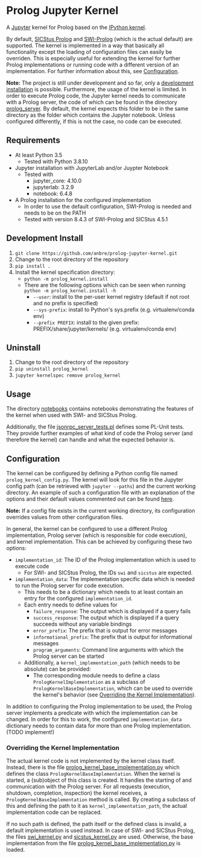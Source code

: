 
# Prolog Jupyter Kernel

A [Jupyter](https://jupyter.org/) kernel for Prolog based on the [IPython kernel](https://github.com/ipython/ipykernel).

By default, [SICStus Prolog](https://sicstus.sics.se/) and [SWI-Prolog](https://www.swi-prolog.org/) (which is the actual default) are supported. The kernel is implemented in a way that basically all functionality except the loading of configuration files can easily be overriden. This is especially useful for extending the kernel for further Prolog implementations or running code with a different version of an implementation. For further information about this, see [Configuration](#configuration).

**Note:** The project is still under development and so far, only a [development installation](#development-install) is possible.
Furthermore, the usage of the kernel is limited. In order to execute Prolog code, the Jupyter kernel needs to communicate with a Prolog server, the code of which can be found in the directory [prolog_server](./prolog_server). By default, the kernel expects this folder to be in the same directory as the folder which contains the Jupyter notebook. Unless configured differently, if this is not the case, no code can be executed.


## Requirements

- At least Python 3.5
  - Tested with Python 3.8.10
- Jupyter installation with JupyterLab and/or Juypter Notebook
  - Tested with
    - jupyter_core: 4.10.0
    - jupyterlab: 3.2.9
    - notebook: 6.4.8
- A Prolog installation for the configured implementation
  - In order to use the default configuration, SWI-Prolog is needed and needs to be on the PATH
  - Tested with version 8.4.3 of SWI-Prolog and SICStus 4.5.1


## Development Install

1. `git clone https://github.com/anbre/prolog-jupyter-kernel.git`
2. Change to the root directory of the repository
3. `pip install .`
4. Install the kernel specification directory:
    - `python -m prolog_kernel.install`
    - There are the following options which can be seen when running `python -m prolog_kernel.install -h`
      - `--user`: install to the per-user kernel registry (default if not root and no prefix is specified)
      - `--sys-prefix`: install to Python's sys.prefix (e.g. virtualenv/conda env)
      - `--prefix PREFIX`: install to the given prefix: PREFIX/share/jupyter/kernels/ (e.g. virtualenv/conda env)


## Uninstall

1. Change to the root directory of the repository
2. `pip uninstall prolog_kernel`
3. `jupyter kernelspec remove prolog_kernel`


## Usage

The directory [notebooks](./notebooks) contains notebooks demonstrating the features of the kernel when used with SWI- and SICStus Prolog.

Additionally, the file [jsonrpc_server_tests.pl](./prolog_server/jsonrpc_server_tests.pl) defines some PL-Unit tests.
They provide further examples of what kind of code the Prolog server (and therefore the kernel) can handle and what the expected behavior is.


## Configuration

The kernel can be configured by defining a Python config file named `prolog_kernel_config.py`. The kernel will look for this file in the Jupyter config path (can be retrieved with `jupyter --paths`) and the current working directory. An example of such a configuration file with an explanation of the options and their default values commented out can be found [here](./prolog_kernel/prolog_kernel_config.py).

**Note:** If a config file exists in the current working directory, its configuration overrides values from other configuration files.

In general, the kernel can be configured to use a different Prolog implementation, Prolog server (which is responsible for code execution), and kernel implementation. This can be achieved by configuring these two options:
- `implementation_id`: The ID of the Prolog implementation which is used to execute code
  - For SWI- and SICStus Prolog, the IDs `swi` and `sicstus` are expected.
- `implementation_data`: The implementation specific data which is needed to run the Prolog server for code execution.
  - This needs to be a dictionary which needs to at least contain an entry for the configured `implementation_id`.
  - Each entry needs to define values for
    - `failure_response`: The output which is displayed if a query fails
    - `success_response`: The output which is displayed if a query succeeds without any variable bindings
    - `error_prefix`: The prefix that is output for error messages
    - `informational_prefix`: The prefix that is output for informational messages
    - `program_arguments`: Command line arguments with which the Prolog server can be started
  - Additionally, a `kernel_implementation_path` (which needs to be absolute) can be provided:
    - The corresponding module needs to define a class `PrologKernelImplementation` as a subclass of `PrologKernelBaseImplementation`, which can be used to override the kernel's behavior (see [Overriding the Kernel Implementation](#overriding-the-kernel-implementation)).

In addition to configuring the Prolog implementation to be used, the Prolog server implements a predicate with which the implementation can be changed. In order for this to work, the configured `implementation_data` dictionary needs to contain data for more than one Prolog implementation.
(TODO implement!)


### Overriding the Kernel Implementation

The actual kernel code is not implemented by the kernel class itself. Instead, there is the file [prolog_kernel_base_implementation.py](./prolog_kernel/prolog_kernel_base_implementation.py) which defines the class `PrologKernelBaseImplementation`. When the kernel is started, a (sub)object of this class is created. It handles the starting of and communication with the Prolog server. For all requests (execution, shutdown, completion, inspection) the kernel receives, a `PrologKernelBaseImplementation` method is called. By creating a subclass of this and defining the path to it as `kernel_implementation_path`, the actual implementation code can be replaced.

If no such path is defined, the path itself or the defined class is invalid, a default implementation is used instead. In case of SWI- and SICStus Prolog, the files [swi_kernel.py](./prolog_kernel/swi_kernel.py) and [sicstus_kernel.py](./prolog_kernel/sicstus_kernel.py) are used. Otherwise, the base implementation from the file [prolog_kernel_base_implementation.py](./prolog_kernel/prolog_kernel_base_implementation.py) is loaded.
